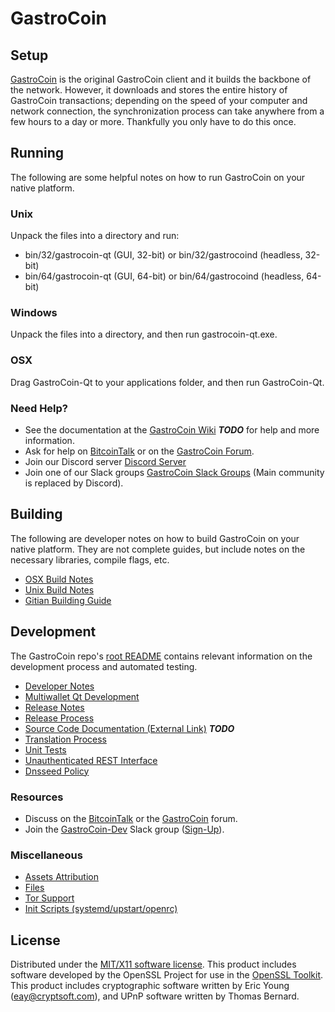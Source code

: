 GastroCoin
=====================

Setup
---------------------
[GastroCoin](http://gastrocoin.online/wallet) is the original GastroCoin client and it builds the backbone of the network. However, it downloads and stores the entire history of GastroCoin transactions; depending on the speed of your computer and network connection, the synchronization process can take anywhere from a few hours to a day or more. Thankfully you only have to do this once.

Running
---------------------
The following are some helpful notes on how to run GastroCoin on your native platform.

### Unix

Unpack the files into a directory and run:

- bin/32/gastrocoin-qt (GUI, 32-bit) or bin/32/gastrocoind (headless, 32-bit)
- bin/64/gastrocoin-qt (GUI, 64-bit) or bin/64/gastrocoind (headless, 64-bit)

### Windows

Unpack the files into a directory, and then run gastrocoin-qt.exe.

### OSX

Drag GastroCoin-Qt to your applications folder, and then run GastroCoin-Qt.

### Need Help?

* See the documentation at the [GastroCoin Wiki](https://en.bitcoin.it/wiki/Main_Page) ***TODO***
for help and more information.
* Ask for help on [BitcoinTalk](https://bitcointalk.org/index.php?topic=1262920.0) or on the [GastroCoin Forum](http://forum.gastrocoin.online/).
* Join our Discord server [Discord Server](https://discord.gastrocoin.online)
* Join one of our Slack groups [GastroCoin Slack Groups](https://gastrocoin.online/slack-logins/) (Main community is replaced by Discord).

Building
---------------------
The following are developer notes on how to build GastroCoin on your native platform. They are not complete guides, but include notes on the necessary libraries, compile flags, etc.

- [OSX Build Notes](build-osx.md)
- [Unix Build Notes](build-unix.md)
- [Gitian Building Guide](gitian-building.md)

Development
---------------------
The GastroCoin repo's [root README](https://github.com/GastroCoin-Project/GastroCoin/blob/master/README.md) contains relevant information on the development process and automated testing.

- [Developer Notes](developer-notes.md)
- [Multiwallet Qt Development](multiwallet-qt.md)
- [Release Notes](release-notes.md)
- [Release Process](release-process.md)
- [Source Code Documentation (External Link)](https://dev.visucore.com/bitcoin/doxygen/) ***TODO***
- [Translation Process](translation_process.md)
- [Unit Tests](unit-tests.md)
- [Unauthenticated REST Interface](REST-interface.md)
- [Dnsseed Policy](dnsseed-policy.md)

### Resources

* Discuss on the [BitcoinTalk](https://bitcointalk.org/index.php?topic=1262920.0) or the [GastroCoin](http://forum.gastrocoin.online/) forum.
* Join the [GastroCoin-Dev](https://gastrocoin-dev.slack.com/) Slack group ([Sign-Up](https://gastrocoin-dev.herokuapp.com/)).

### Miscellaneous
- [Assets Attribution](assets-attribution.md)
- [Files](files.md)
- [Tor Support](tor.md)
- [Init Scripts (systemd/upstart/openrc)](init.md)

License
---------------------
Distributed under the [MIT/X11 software license](http://www.opensource.org/licenses/mit-license.php).
This product includes software developed by the OpenSSL Project for use in the [OpenSSL Toolkit](https://www.openssl.org/). This product includes
cryptographic software written by Eric Young ([eay@cryptsoft.com](mailto:eay@cryptsoft.com)), and UPnP software written by Thomas Bernard.
